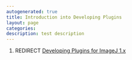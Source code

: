 ```yaml
---
autogenerated: true
title: Introduction into Developing Plugins
layout: page
categories: 
description: test description
---
```


1.  REDIRECT [Developing Plugins for ImageJ 1.x](Developing_Plugins_for_ImageJ_1.x)
